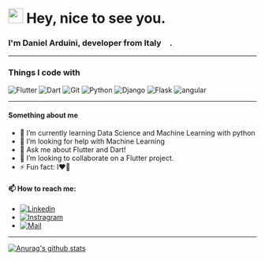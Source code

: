 ### <h1><img src="https://emojis.slackmojis.com/emojis/images/1531849430/4246/blob-sunglasses.gif?1531849430" width="30"/> Hey, nice to see you.</h1>

### I'm Daniel Arduini, developer from Italy <img src="https://image.flaticon.com/icons/svg/197/197626.svg" width="13"/>.

---

### Things I code with
<p>
  <img alt="Flutter" src="https://img.shields.io/badge/-Flutter-01579B?style=flat-square&logo=flutter&logoColor=white" />
  <img alt="Dart" src="https://img.shields.io/badge/-Dart-01579B?style=flat-square&logo=dart&logoColor=white" /> 
  <img alt="Git" src="https://img.shields.io/badge/-Git-F05032?style=flat-square&logo=git&logoColor=white" />
  <img alt="Python" src="https://img.shields.io/badge/-Python-356D9A?style=flat-square&logo=python&logoColor=white" />
  <img alt="Django" src="https://img.shields.io/badge/-Django-43853d?style=flat-square&logo=django&logoColor=white" />
  <img alt="Flask" src="https://img.shields.io/badge/-Flask-484848?style=flat-square&logo=flask&logoColor=white" />
  <img alt="angular" src="https://img.shields.io/badge/-Angular-DD0031?style=flat-square&logo=angular&logoColor=white" />
</p>

---

#### Something about me
- 🌱 I’m currently learning Data Science and Machine Learning with python
- 🤔 I’m looking for help with Machine Learning
- 💬 Ask me about Flutter and Dart!
- 👯 I’m looking to collaborate on a Flutter project.
- ⚡ Fun fact: I❤️🏀

#### 📫 How to reach me: 
- [<img alt="Linkedin" src="https://img.shields.io/badge/-Linkedin%3A%20daniel--arduini-%230077B5.svg?&style=flat-square&logo=linkedin&logoColor=white" />][linkedin]
- [<img alt="Instragram" src="https://img.shields.io/badge/-Instragram%3A%20__danielarduini__-%23DE3461.svg?&style=flat-square&logo=instagram&logoColor=white" />][instagram]
- [<img alt="Mail" src="https://img.shields.io/badge/-Mail%3A%20danielarduini47@gmail.com-%23D74C41.svg?&style=flat-square&logo=gmail&logoColor=white" />][mail]

[instagram]: https://www.instagram.com/_danielarduini_
[linkedin]: https://www.linkedin.com/in/daniel-arduini/
[mail]: mailto:danielarduini47@gmail.com

---


[![Anurag's github stats](https://github-readme-stats.vercel.app/api?username=Daniel203)](https://github.com/anuraghazra/github-readme-stats)
